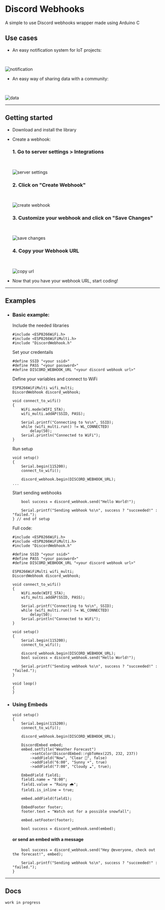 # Discord Webhooks
A simple to use Discord webhooks wrapper made using Arduino C

## Use cases
- An easy notification system for IoT projects:

<br>

![notification](./images/wh_notifier.png "Simple Notifier")

- An easy way of sharing data with a community:

<br>

![data](./images/wh_share_data.png "Simple Data")

<hr/>

## Getting started

- Download and install the library
- Create a webhook:

    ### 1. Go to server settings > Integrations
    
    <br>

    ![server settings](./images/gs_server_settings.png "Server Settings")

    ### 2. Click on "Create Webhook"
    
    <br>
    
    ![create webhook](./images/gs_integrations_create_webhook.png "Create Webhook")

    ### 3. Customize your webhook and click on "Save Changes"
    
    <br>
    
    ![save changes](./images/gs_save_changes.png "Save Changes")

    ### 4. Copy your Webhook URL
    
    <br>
    
    ![copy url](./images/gs_copy_url.png "Copy Webhook URL")

- Now that you have your webhook URL, start coding!

<hr/>

## Examples
- ### Basic example:
    Include the needed libraries
    ```arduino
    #include <ESP8266WiFi.h>
    #include <ESP8266WiFiMulti.h>
    #include "DiscordWebhook.h"
    ```

    Set your credentails
    ```arduino
    #define SSID "<your ssid>"
    #define PASS "<your password>"
    #define DISCORD_WEBHOOK_URL "<your discord webhook url>"
    ```

    Define your variables and connect to WiFi
    ```arduino
    ESP8266WiFiMulti wifi_multi;
    DiscordWebhook discord_webhook;

    void connect_to_wifi()
    {
        WiFi.mode(WIFI_STA);
        wifi_multi.addAP(SSID, PASS);

        Serial.printf("Connecting to %s\n", SSID);
        while (wifi_multi.run() != WL_CONNECTED)
            delay(50);
        Serial.println("Connected to WiFi");
    }
    ```

    Run setup
    ```arduino
    void setup()
    {
        Serial.begin(115200);
        connect_to_wifi();

        discord_webhook.begin(DISCORD_WEBHOOK_URL);
    ...
    ```

    Start sending webhooks
    ```arduino
        bool success = discord_webhook.send("Hello World!");

        Serial.printf("Sending webhook %s\n", success ? "succeeded!" : "failed.");
    } // end of setup
    ```

    Full code:
    ```arduino
    #include <ESP8266WiFi.h>
    #include <ESP8266WiFiMulti.h>
    #include "DiscordWebhook.h"

    #define SSID "<your ssid>"
    #define PASS "<your password>"
    #define DISCORD_WEBHOOK_URL "<your discord webhook url>"

    ESP8266WiFiMulti wifi_multi;
    DiscordWebhook discord_webhook;

    void connect_to_wifi()
    {
        WiFi.mode(WIFI_STA);
        wifi_multi.addAP(SSID, PASS);

        Serial.printf("Connecting to %s\n", SSID);
        while (wifi_multi.run() != WL_CONNECTED)
            delay(50);
        Serial.println("Connected to WiFi");
    }

    void setup()
    {
        Serial.begin(115200);
        connect_to_wifi();

        discord_webhook.begin(DISCORD_WEBHOOK_URL);
        bool success = discord_webhook.send("Hello World!");

        Serial.printf("Sending webhook %s\n", success ? "succeeded!" : "failed.");
    }

    void loop()
    {
    }
    ```

- ### Using Embeds
    ```arduino
    void setup()
    {
        Serial.begin(115200);
        connect_to_wifi();

        discord_webhook.begin(DISCORD_WEBHOOK_URL);

        DiscordEmbed embed;
        embed.setTitle("Weather Forecast")
            ->setColor(DiscordEmbed::rgbToHex(225, 232, 237))
            ->addField("Now", "Clear 🌙", false)
            ->addField("6:00", "Sunny ☀", true)
            ->addField("7:00", "Cloudy ☁", true);

        EmbedField field1;
        field1.name = "8:00";
        field1.value = "Rainy 🌧";
        field1.is_inline = true;

        embed.addField(field1);

        EmbedFooter footer;
        footer.text = "Watch out for a possible snowfall";

        embed.setFooter(footer);
    
        bool success = discord_webhook.send(embed);
    ```
    #### or send an embed with a message
    ```arduino
        bool success = discord_webhook.send("Hey @everyone, check out the forecast!", embed);

        Serial.printf("Sending webhook %s\n", success ? "succeeded!" : "failed.");
    }
    ```

<hr/>

## Docs

    work in progress
